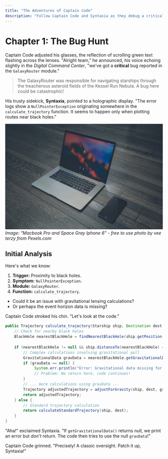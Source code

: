 ```yaml
---
title: "The Adventures of Captain Code"
description: "Follow Captain Code and Syntaxia as they debug a critical issue in the GalaxyRouter module, navigating the complexities of space and code."
---
```


# Chapter 1: The Bug Hunt

Captain Code adjusted his glasses, the reflection of scrolling green text flashing across the lenses. "Alright team," he announced, his voice echoing slightly in the *Digital Command Center*, "we've got a **critical** bug reported in the `GalaxyRouter` module."

> The GalaxyRouter was responsible for navigating starships through the treacherous asteroid fields of the Kessel Run Nebula. A bug here could be catastrophic!

His trusty sidekick, **Syntaxia**, pointed to a holographic display. "The error logs show a `NullPointerException` originating somewhere in the `calculate_trajectory` function. It seems to happen only when plotting routes near black holes."

!["Macbook Pro and Space Gray Iphone 6"](/images/pexels-veeterzy-303383.jpg)
_Image: "Macbook Pro and Space Gray Iphone 6" - free to use photo by vee terzy from Pexels.com_

## Initial Analysis

Here's what we know:

1.  **Trigger:** Proximity to black holes.
2.  **Symptom:** `NullPointerException`.
3.  **Module:** `GalaxyRouter`.
4.  **Function:** `calculate_trajectory`.

*   Could it be an issue with gravitational lensing calculations?
*   Or perhaps the event horizon data is missing?

Captain Code stroked his chin. "Let's look at the code."

```java
public Trajectory calculate_trajectory(Starship ship, Destination dest, List<CelestialBody> nearbyObjects) {
    // Check for nearby black holes
    BlackHole nearestBlackHole = findNearestBlackHole(ship.getPosition(), nearbyObjects);

    if (nearestBlackHole != null && ship.distanceTo(nearestBlackHole) < DANGER_ZONE) {
        // Complex calculations involving gravitational pull
        GravitationalData gravData = nearestBlackHole.getGravitationalData(); // <-- Potential Null source?
        if (gravData == null) {
             System.err.println("Error: Gravitational data missing for " + nearestBlackHole.getId());
             // Problem: No return here, code continues!
        }
        // ... more calculations using gravData ...
        Trajectory adjustedTrajectory = adjustForGravity(ship, dest, gravData); // <-- NPE happens here if gravData is null!
        return adjustedTrajectory;
    } else {
        // Standard trajectory calculation
        return calculateStandardTrajectory(ship, dest);
    }
}
```

"Aha!" exclaimed Syntaxia. "If `getGravitationalData()` returns null, we print an error but *don't* return. The code then tries to use the null `gravData`!"

Captain Code grinned. "Precisely! A classic oversight. Patch it up, Syntaxia!"


